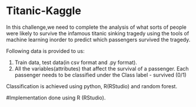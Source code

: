 # Titanic-Kaggle

In this challenge,we need to complete the analysis of what sorts of people were likely to survive the infamous titanic sinking tragedy using the tools of machine learning inorder to predict which passengers survived the tragedy.

Following data is provided to us:
1. Train data, test data(in csv format and .py format).
2. All the variables(attributes) that affect the survival of a passenger.
   Each passenger needs to be classified under the Class label - survived (0/1) 

Classification is achieved using python, R(RStudio) and random forest.

#Implementation done using R (RStudio).

